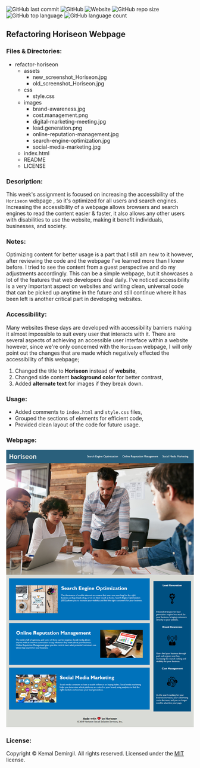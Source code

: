 ![GitHub last commit](https://img.shields.io/github/last-commit/kemaldemirgil/refactor-horiseon?color=ff66cc&logo=Github)
![GitHub](https://img.shields.io/github/license/kemaldemirgil/refactor-horiseon?color=%2366ff33&logo=Github)
![Website](https://img.shields.io/website?down_color=%23ff3300&down_message=Offline&logo=Github&up_color=%2300cc00&up_message=Online&url=https%3A%2F%2Fkemaldemirgil.github.io%2Frefactor-horiseon)
![GitHub repo size](https://img.shields.io/github/repo-size/kemaldemirgil/refactor-horiseon?logo=Github)
![GitHub top language](https://img.shields.io/github/languages/top/kemaldemirgil/refactor-horiseon?color=%23ff9900)
![GitHub language count](https://img.shields.io/github/languages/count/kemaldemirgil/refactor-horiseon?color=%23996633)
## Refactoring Horiseon Webpage

### Files & Directories:
* refactor-horiseon
  - assets
    - new_screenshot_Horiseon.jpg
    - old_screenshot_Horiseon.jpg
  - css
    - style.css
  - images
    - brand-awareness.jpg
    - cost.management.png
    - digital-marketing-meeting.jpg
    - lead.generation.png
    - online-reputation-management.jpg
    - search-engine-optimization.jpg
    - social-media-marketing.jpg
  - index.html
  - README
  - LICENSE

### Description:

This week's assignment is focused on increasing the accessibility of the `Horiseon` webpage , so it's optimized for all users and search engines.
Increasing the accessibility of a webpage allows browsers and search engines to read the content easier & faster, it also allows any other users with disabilities to use the website, making it benefit individuals, businesses, and society.

### Notes:
Optimizing content for better usage is a part that I still am new to it however, after reviewing the code and the webpage I've learned more than I knew before. I tried to see the content from a guest perspective and do my adjustments accordingly. This can be a simple webpage, but it showcases a lot of the features that web developers deal daily. I've noticed accessibility is a very important aspect on websites and writing clean, universal code that can be picked up anytime in the future and still continue where it has been left is another critical part in developing websites.

### Accessibility:
Many websites these days are developed with accessibility barriers making it almost impossible to suit every user that interacts with it. There are several aspects of achieving an accessible user interface within a website however, since we're only concerned with the `Horiseon` webpage, I will only point out the changes that are made which negatively effected the accessibility of this webpage;

1. Changed the title to **Horiseon** instead of **website**,
2. Changed side content **background color** for better contrast,
3. Added **alternate text** for images if they break down.

### Usage:
* Added comments to `index.html` and `style.css` files,
* Grouped the sections of elements for efficient code,
* Provided clean layout of the code for future usage.

### Webpage:
![`Horiseon`](assets/new_screenshot_Horiseon.jpg)

### License:

Copyright © Kemal Demirgil. All rights reserved.
Licensed under the [MIT](https://github.com/kemaldemirgil/refactor-horiseon/blob/main/LICENSE) license.
